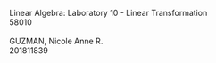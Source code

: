 Linear Algebra: Laboratory 10 - Linear Transformation
<br> 58010
<br>
<br>GUZMAN, Nicole Anne R.
<br>201811839
